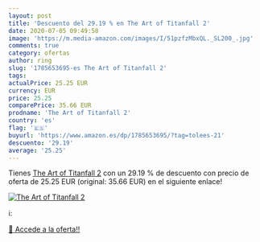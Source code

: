 ```yaml
---
layout: post
title: 'Descuento del 29.19 % en The Art of Titanfall 2'
date: 2020-07-05 09:49:58
image: 'https://m.media-amazon.com/images/I/51pzfzMbxQL._SL200_.jpg'
comments: true
category: ofertas
author: ring
slug: '1785653695-es The Art of Titanfall 2'
tags: 
actualPrice: 25.25 EUR
currency: EUR
price: 25.25
comparePrice: 35.66 EUR
prodname: 'The Art of Titanfall 2'
country: 'es'
flag: '🇪🇸'
buyurl: 'https://www.amazon.es/dp/1785653695/?tag=tolees-21'
descuento: '29.19'
average: '25.25'
---
```


Tienes [The Art of Titanfall 2](https://www.amazon.es/dp/1785653695/?tag=tolees-21) con un 29.19 % de descuento con precio de oferta de 25.25 EUR (original: 35.66 EUR) en el siguiente enlace!

[![The Art of Titanfall 2](https://m.media-amazon.com/images/I/51pzfzMbxQL._SL200_.jpg)](https://www.amazon.es/dp/1785653695/?tag=tolees-21)

ℹ️:


[🛒 Accede a la oferta!!](https://www.amazon.es/dp/1785653695/?tag=tolees-21)
